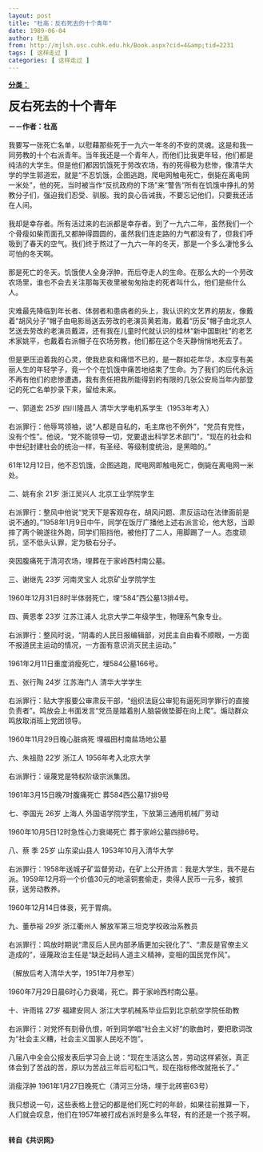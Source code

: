 ```yaml
---
layout: post
title: "杜高：反右死去的十个青年"
date: 1989-06-04
author: 杜高
from: http://mjlsh.usc.cuhk.edu.hk/Book.aspx?cid=4&amp;tid=2231
tags: [ 这样走过 ]
categories: [ 这样走过 ]
---
```


<div style="margin: 15px 10px 10px 0px;">
<div>
<span id="ctl00_ContentPlaceHolder1_chapter1_SubjectLabel" style="font-weight:bold;text-decoration:underline;">
   分类：
  </span>
</div>
<p>
<strong>
<font size="5">
    反右死去的十个青年
   </font>
</strong>
</p>
<p>
<strong>
   －－作者：杜高
   <br/>
</strong>
<br/>
  我要写一张死亡名单，以慰藉那些死于一九六一年冬的不安的灵魂。这是和我一同劳教的十个右派青年。当年我还是一个青年人，而他们比我更年轻，他们都是纯洁的大学生。但是他们都因饥饿死于劳改农场，有的死得极为悲惨，像清华大学的学生郭道宏，就是“不忍饥饿，企图逃跑，爬电网触电死亡，倒毙在离电网一米处”，他的死，当时被当作“反抗政府的下场”来“警告”所有在饥饿中挣扎的劳教分子们，强迫我们忍受、驯服。我的良心告诫我，不要忘记他们，只要我还活在人间。
  <br/>
<br/>
  我却是幸存者。所有活过来的右派都是幸存者。到了一九六二年，虽然我们一个个骨瘦如柴而面孔又都肿得圆圆的，虽然我们连走路的力气都没有了，但我们呼吸到了春天的空气。我们终于熬过了一九六一年的冬天，那是一个多么凄怆多么可怕的冬天啊。
  <br/>
<br/>
  那是死亡的冬天。饥饿使人全身浮肿，而后夺走人的生命。在那么大的一个劳改农场里，谁也不会去关注那每天夜里被匆匆抬走的死者叫什么，他们是些什么人。
  <br/>
<br/>
  灾难最先降临到年长者、体弱者和患病者的头上，我认识的文艺界的朋友，像戴着“胡风分子”帽子由电影局送去劳改的老演员黄若海，戴着“历反”帽子由北京人艺送去劳改的老演员戴涯，还有我在儿童时代就认识的桂林“新中国剧社”的老艺术家姚平，也戴着右派帽子在农场劳教，他们都在这个冬天静悄悄地死去了。
  <br/>
<br/>
  但是更压迫着我的心灵，使我悲哀和痛惜不已的，是一群如花年华，本应享有美丽人生的年轻学子，竟一个个在饥饿中痛苦地结束了生命。为了我们的后代永远不再有他们的悲惨遭遇，我有责任把我所能得到的有限的几张公安局当年内部登记的死亡名单抄录下来，留给未来。
  <br/>
<br/>
  一、郭道宏 25岁 四川隆昌人 清华大学电机系学生（1953年考入）
  <br/>
<br/>
  右派罪行：他辱骂领袖，说“人都是自私的，毛主席也不例外”，“党员有党性，没有个性”。他说，“党不能领导一切，党要退出科学艺术部门”，“现在的社会和中世纪封建社会的统治一样，有圣经、等级制度统治，是黑暗的。”
  <br/>
<br/>
  61年12月12日，他不忍饥饿，企图逃跑，爬电网即触电死亡，倒毙在离电网一米处。
  <br/>
<br/>
  二、姚有余 21岁 浙江吴兴人 北京工业学院学生
  <br/>
<br/>
  右派罪行：整风中他说“党天下是客观存在，胡风问题、肃反运动在法律面前是说不通的。”1958年1月9日中午，同学在饭厅广播他上述右派言论，他大怒，当即摔了两个碗遂往外跑，同学们阻挡他，被他打了二人，用脚踢了一人。态度顽抗，坚不低头认罪，定为极右分子。
  <br/>
<br/>
  突因腹痛死于清河农场，埋葬在于家岭西村南公墓。
  <br/>
<br/>
  三、谢继先 23岁 河南灵宝人 北京矿业学院学生
  <br/>
<br/>
  1960年12月31日8时半体弱死亡，埋“584”西公墓13排4号。
  <br/>
<br/>
  四、黄恩孝 23岁 江苏江浦人 北京大学二年级学生，物理系气象专业。
  <br/>
<br/>
  右派罪行：整风时说，“阴毒的人民日报编辑部，对民主自由看不顺眼，一方面不报道民主运动的情况，一方面有意识消灭民主运动。”
  <br/>
<br/>
  1961年2月11日重度消瘦死亡，埋584公墓166号。
  <br/>
<br/>
  五、张行陶 24岁 江苏海门人 清华大学学生
  <br/>
<br/>
  右派罪行：贴大字报要公审肃反干部，“组织法庭公审犯有逼死同学罪行的直接负责者”。鸣放会上书面发言“党员是踏着别人脑袋做垫脚在向上爬”。煽动群众鸣放取消班上党团领导。
  <br/>
<br/>
  1960年11月29日晚心脏病死 埋福田村南盐场地公墓
  <br/>
<br/>
  六、朱祖勋 22岁 浙江人 1956年考入北京大学
  <br/>
<br/>
  右派罪行：诬蔑党是特权阶级宗派集团。
  <br/>
<br/>
  1961年3月15日晚7时腹痛死亡 葬584西公墓17排9号
  <br/>
<br/>
  七、李国光 26岁 上海人 外国语学院学生，下放第三通用机械厂劳动
  <br/>
<br/>
  1960年10月5日12时急性心力衰竭死亡 葬于家岭公墓四排6号。
  <br/>
<br/>
  八、蔡 季 25岁 山东梁山县人 1953年10月入清华大学
  <br/>
<br/>
  右派罪行：1958年送城子矿监督劳动，在矿上公开扬言：我是大学生，我不是右派。1959年12月将一个价值30元的地滚铜套偷走，卖得人民币一元多，被抓获，送劳动教养。
  <br/>
<br/>
  1960年12月14日体衰，死于胃病。
  <br/>
<br/>
  九、董恭裕 29岁 浙江衢州人 解放军第三坦克学校政治系教员
  <br/>
<br/>
  右派罪行：鸣放时期说“肃反后人民内部矛盾更加尖锐化了”、“肃反是官僚主义造成的”，诬蔑政治主任是“缺乏起码人道主义精神，变相的国民党作风”。
  <br/>
<br/>
  （解放后考入清华大学，1951年7月参军）
  <br/>
<br/>
  1960年7月29日晨6时心力衰竭，死亡。葬于家岭西村南公墓。
  <br/>
<br/>
  十、许雨铭 27岁 福建安同人 浙江大学机械系毕业后到北京航空学院任助教
  <br/>
<br/>
  右派罪行：对党怀有刻骨仇恨，听到同学唱“社会主义好”的歌曲时，要把歌词改为“社会主义糟，社会主义国家人民吃不饱”。
  <br/>
<br/>
  八届八中全会公报发表后学习会上说：“现在生活这么苦，劳动这样紧张，真正体会到了苦战的苦，原以为苦战三年后可松口气，现在指标修改就拖长了。”
  <br/>
<br/>
  消瘦浮肿 1961年1月27日晚死亡（清河三分场，埋于北砖窑63号）
  <br/>
<br/>
  我只想说一句，这些表格上登记的都是他们死亡时的年龄，如果往前推算一下，人们就会叹息，他们在1957年被打成右派时是多么年轻，有的还是一个孩子啊。
 </p>
<p>
<br/>
<strong>
   转自《共识网》
  </strong>
</p>
</div>
